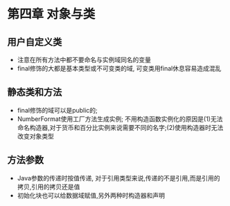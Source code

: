 # 第四章 对象与类

## 用户自定义类

* 注意在所有方法中都不要命名与实例域同名的变量
* final修饰的大都是基本类型或不可变类的域,  可变类用final休息容易造成混乱

## 静态类和方法

* final修饰的域可以是public的;
* NumberFormat使用工厂方法生成实例; 不用构造函数实例化的原因是(1)无法命名构造器,对于货币和百分比实例来说需要不同的名字;(2)使用构造器时无法改变对象类型

##  方法参数

* Java参数的传递时按值传递, 对于引用类型来说,传递的不是引用,而是引用的拷贝,引用的拷贝还是值
* 初始化块也可以给数据域赋值,另外两种时构造器和声明

